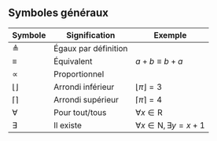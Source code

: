 ## Symboles généraux

| Symbole           | Signification        | Exemple                   |
|-------------------|----------------------|---------------------------|
| $\triangleq$      | Égaux par définition |                           |
| $\equiv$          | Équivalent           | $a + b \equiv b + a$      |
| $\propto$         | Proportionnel        |                           |
| $\lfloor \rfloor$ | Arrondi inférieur    | $\lfloor \pi \rfloor = 3$ |
| $\lceil \rceil$   | Arrondi supérieur    | $\lceil \pi \rceil = 4$   |
| $\forall$         | Pour tout/tous       | $\forall x \in \mathrm{R}$ |
| $\exists$         | Il existe            | $\forall x \in \mathrm{N}, \exists y = x + 1$ |
